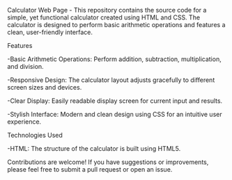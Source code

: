 Calculator Web Page - This repository contains the source code for a simple, yet functional calculator created using HTML and CSS. The calculator is designed to perform basic arithmetic operations and features a clean, user-friendly interface.

Features

-Basic Arithmetic Operations: Perform addition, subtraction, multiplication, and division.

-Responsive Design: The calculator layout adjusts gracefully to different screen sizes and devices.

-Clear Display: Easily readable display screen for current input and results.

-Stylish Interface: Modern and clean design using CSS for an intuitive user experience.

Technologies Used

-HTML: The structure of the calculator is built using HTML5.

Contributions are welcome! If you have suggestions or improvements, please feel free to submit a pull request or open an issue.
